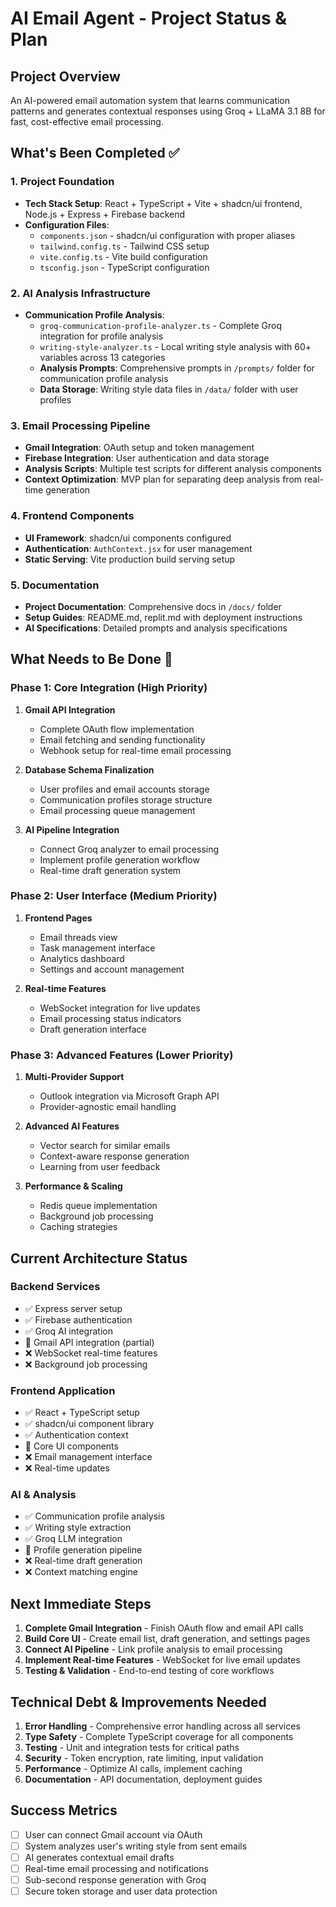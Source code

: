 
# AI Email Agent - Project Status & Plan

## Project Overview
An AI-powered email automation system that learns communication patterns and generates contextual responses using Groq + LLaMA 3.1 8B for fast, cost-effective email processing.

## What's Been Completed ✅

### 1. Project Foundation
- **Tech Stack Setup**: React + TypeScript + Vite + shadcn/ui frontend, Node.js + Express + Firebase backend
- **Configuration Files**: 
  - `components.json` - shadcn/ui configuration with proper aliases
  - `tailwind.config.ts` - Tailwind CSS setup
  - `vite.config.ts` - Vite build configuration
  - `tsconfig.json` - TypeScript configuration

### 2. AI Analysis Infrastructure
- **Communication Profile Analysis**: 
  - `groq-communication-profile-analyzer.ts` - Complete Groq integration for profile analysis
  - `writing-style-analyzer.ts` - Local writing style analysis with 60+ variables across 13 categories
  - **Analysis Prompts**: Comprehensive prompts in `/prompts/` folder for communication profile analysis
  - **Data Storage**: Writing style data files in `/data/` folder with user profiles

### 3. Email Processing Pipeline
- **Gmail Integration**: OAuth setup and token management
- **Firebase Integration**: User authentication and data storage
- **Analysis Scripts**: Multiple test scripts for different analysis components
- **Context Optimization**: MVP plan for separating deep analysis from real-time generation

### 4. Frontend Components
- **UI Framework**: shadcn/ui components configured
- **Authentication**: `AuthContext.jsx` for user management
- **Static Serving**: Vite production build serving setup

### 5. Documentation
- **Project Documentation**: Comprehensive docs in `/docs/` folder
- **Setup Guides**: README.md, replit.md with deployment instructions
- **AI Specifications**: Detailed prompts and analysis specifications

## What Needs to Be Done 🚧

### Phase 1: Core Integration (High Priority)
1. **Gmail API Integration**
   - Complete OAuth flow implementation
   - Email fetching and sending functionality
   - Webhook setup for real-time email processing

2. **Database Schema Finalization**
   - User profiles and email accounts storage
   - Communication profiles storage structure
   - Email processing queue management

3. **AI Pipeline Integration**
   - Connect Groq analyzer to email processing
   - Implement profile generation workflow
   - Real-time draft generation system

### Phase 2: User Interface (Medium Priority)
1. **Frontend Pages**
   - Email threads view
   - Task management interface
   - Analytics dashboard
   - Settings and account management

2. **Real-time Features**
   - WebSocket integration for live updates
   - Email processing status indicators
   - Draft generation interface

### Phase 3: Advanced Features (Lower Priority)
1. **Multi-Provider Support**
   - Outlook integration via Microsoft Graph API
   - Provider-agnostic email handling

2. **Advanced AI Features**
   - Vector search for similar emails
   - Context-aware response generation
   - Learning from user feedback

3. **Performance & Scaling**
   - Redis queue implementation
   - Background job processing
   - Caching strategies

## Current Architecture Status

### Backend Services
- ✅ Express server setup
- ✅ Firebase authentication
- ✅ Groq AI integration
- 🚧 Gmail API integration (partial)
- ❌ WebSocket real-time features
- ❌ Background job processing

### Frontend Application
- ✅ React + TypeScript setup
- ✅ shadcn/ui component library
- ✅ Authentication context
- 🚧 Core UI components
- ❌ Email management interface
- ❌ Real-time updates

### AI & Analysis
- ✅ Communication profile analysis
- ✅ Writing style extraction
- ✅ Groq LLM integration
- 🚧 Profile generation pipeline
- ❌ Real-time draft generation
- ❌ Context matching engine

## Next Immediate Steps

1. **Complete Gmail Integration** - Finish OAuth flow and email API calls
2. **Build Core UI** - Create email list, draft generation, and settings pages
3. **Connect AI Pipeline** - Link profile analysis to email processing
4. **Implement Real-time Features** - WebSocket for live email updates
5. **Testing & Validation** - End-to-end testing of core workflows

## Technical Debt & Improvements Needed

1. **Error Handling** - Comprehensive error handling across all services
2. **Type Safety** - Complete TypeScript coverage for all components
3. **Testing** - Unit and integration tests for critical paths
4. **Security** - Token encryption, rate limiting, input validation
5. **Performance** - Optimize AI calls, implement caching
6. **Documentation** - API documentation, deployment guides

## Success Metrics

- [ ] User can connect Gmail account via OAuth
- [ ] System analyzes user's writing style from sent emails
- [ ] AI generates contextual email drafts
- [ ] Real-time email processing and notifications
- [ ] Sub-second response generation with Groq
- [ ] Secure token storage and user data protection